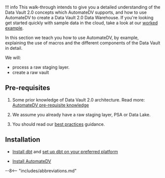 !!! info
    This walk-through intends to give you a detailed understanding of the Data Vault 2.0 
    concepts which AutomateDV supports, and how to use AutomateDV to create a Data Vault 2.0 Data Warehouse.
    If you're looking get started quickly with sample data in the cloud, take a look at 
    our [worked example](../worked_example/index.md).

In this section we teach you how to use AutomateDV, by example, explaining the use of macros and the
different components of the Data Vault in detail.

We will:

- process a raw staging layer.
- create a raw vault

## Pre-requisites 

1. Some prior knowledge of Data Vault 2.0 architecture. 
Read more: [AutomateDV pre-requisite knowledge](../index.md#pre-requisite)

2. We assume you already have a raw staging layer, PSA or Data Lake.

3. You should read our [best practices](../best_practises/index.md) guidance.

## Installation 

- [Install dbt](https://docs.getdbt.com/dbt-cli/installation) and [set up dbt on your preferred platform](https://docs.getdbt.com/dbt-cli/configure-your-profile)

- [Install AutomateDV](https://hub.getdbt.com/datavault-uk/automate-dv/latest/)

--8<-- "includes/abbreviations.md"